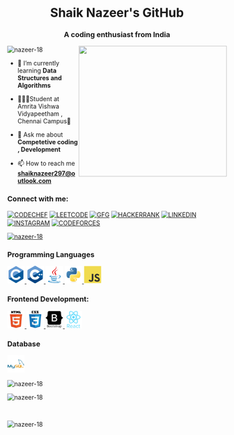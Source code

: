 <h1 align="center">Shaik Nazeer's GitHub</h1>
<h3 align="center">A coding enthusiast from India</h3>
<img align="right" width=340 height=300 src="https://cdn.dribbble.com/users/1059583/screenshots/4171367/coding-freak.gif">

<p align="left"> <img src="https://komarev.com/ghpvc/?username=nazeer-18&label=Profile%20views&color=0e75b6&style=flat" alt="nazeer-18" /> </p>

- 🌱 I’m currently learning **Data Structures and Algorithms**

- 👨🏻‍💻Student at Amrita Vishwa Vidyapeetham , Chennai Campus🏫

- 💬 Ask me about **Competetive coding , Development**

- 📫 How to reach me **shaiknazeer297@outlook.com**

<h3 align="left">Connect with me:</h3>
<p align="left">
<a href="https://www.codechef.com/users/shaik_nazeer" target="blank"><img align="center" src="https://vinitshahdeo.github.io/CodeChef-VIT-Website/img/about/logo.jpeg" alt="CODECHEF" height="30" width="40" /></a>
<a href="https://www.leetcode.com/shaik-nazeer" target="blank"><img align="center" src="https://raw.githubusercontent.com/rahuldkjain/github-profile-readme-generator/master/src/images/icons/Social/leet-code.svg" alt="LEETCODE" height="30" width="40" /></a>
 <a href="https://auth.geeksforgeeks.org/user/shaiknazeer2971" target="blank"><img align="center" src="https://media.geeksforgeeks.org/wp-content/cdn-uploads/gfg_200X200.png" alt="GFG" height="30" width="40" /></a>
<a href="https://www.hackerrank.com/shaiknazeer297" target="blank"><img align="center" src="https://raw.githubusercontent.com/rahuldkjain/github-profile-readme-generator/master/src/images/icons/Social/hackerrank.svg" alt="HACKERRANK" height="30" width="40" /></a>
 <a href="https://linkedin.com/in/shaiknazeer" target="blank"><img align="center" src="https://raw.githubusercontent.com/rahuldkjain/github-profile-readme-generator/master/src/images/icons/Social/linked-in-alt.svg" alt="LINKEDIN" height="30" width="40" /></a>
<a href="https://instagram.com/nazeer._.18" target="blank"><img align="center" src="https://raw.githubusercontent.com/rahuldkjain/github-profile-readme-generator/master/src/images/icons/Social/instagram.svg" alt="INSTAGRAM" height="30" width="40" /></a>
<a href="https://codeforces.com/profile/shaik_nazeer" target="blank"><img align="center" src="https://raw.githubusercontent.com/rahuldkjain/github-profile-readme-generator/master/src/images/icons/Social/codeforces.svg" alt="CODEFORCES" height="30" width="40" /></a>

</p>

<p align="left"> <a href="https://github.com/ryo-ma/github-profile-trophy"><img src="https://github-profile-trophy.vercel.app/?username=nazeer-18" alt="nazeer-18" /></a> </p>

<h3 align="left"> Programming Languages </h3>
<p align="left">
    <a href="https://www.cprogramming.com/" target="_blank" rel="noreferrer"> <img src="https://raw.githubusercontent.com/devicons/devicon/master/icons/c/c-original.svg" alt="c" width="40" height="40"/> </a> <a href="https://www.w3schools.com/cpp/" target="_blank" rel="noreferrer"> <img src="https://raw.githubusercontent.com/devicons/devicon/master/icons/cplusplus/cplusplus-original.svg" alt="cplusplus" width="40" height="40"/> </a>  <a href="https://www.java.com" target="_blank" rel="noreferrer"> <img src="https://raw.githubusercontent.com/devicons/devicon/master/icons/java/java-original.svg" alt="java" width="40" height="40"/> </a> <a href="https://www.python.org" target="_blank" rel="noreferrer"> <img src="https://raw.githubusercontent.com/devicons/devicon/master/icons/python/python-original.svg" alt="python" width="40" height="40"/> </a> <a href="https://developer.mozilla.org/en-US/docs/Web/JavaScript" target="_blank" rel="noreferrer"> <img src="https://raw.githubusercontent.com/devicons/devicon/master/icons/javascript/javascript-original.svg" alt="javascript" width="40" height="40"/> </a>
   </p>
<h3 align="left">Frontend Development:</h3>

<p align="left"> 
    <a href="https://www.w3.org/html/" target="_blank" rel="noreferrer"> <img src="https://raw.githubusercontent.com/devicons/devicon/master/icons/html5/html5-original-wordmark.svg" alt="html5" width="40" height="40"/> </a> <a href="https://www.w3schools.com/css/" target="_blank" rel="noreferrer"> <img src="https://raw.githubusercontent.com/devicons/devicon/master/icons/css3/css3-original-wordmark.svg" alt="css3" width="40" height="40"/> </a> <a href="https://getbootstrap.com" target="_blank" rel="noreferrer"> <img src="https://raw.githubusercontent.com/devicons/devicon/master/icons/bootstrap/bootstrap-plain-wordmark.svg" alt="bootstrap" width="40" height="40"/> </a> <a href="https://reactjs.org/" target="_blank" rel="noreferrer"> <img src="https://raw.githubusercontent.com/devicons/devicon/master/icons/react/react-original-wordmark.svg" alt="react" width="40" height="40"/> </a>
</p>
<h3 align="left"> Database</h3>
<p align="left">
    <a href="https://www.mysql.com/" target="_blank" rel="noreferrer"> <img src="https://raw.githubusercontent.com/devicons/devicon/master/icons/mysql/mysql-original-wordmark.svg" alt="mysql" width="40" height="40"/> </a> 
    </p>
<p><img align="left" src="https://github-readme-stats.vercel.app/api/top-langs?username=nazeer-18&show_icons=true&locale=en&layout=compact" alt="nazeer-18" /></p>
&nbsp;&nbsp;
<p>&nbsp;<img align="left" src="https://github-readme-stats.vercel.app/api?username=nazeer-18&show_icons=true&locale=en" alt="nazeer-18" /></p>
&nbsp;&nbsp;
<p><img align="left" src="https://github-readme-streak-stats.herokuapp.com/?user=nazeer-18&" alt="nazeer-18" /></p>
